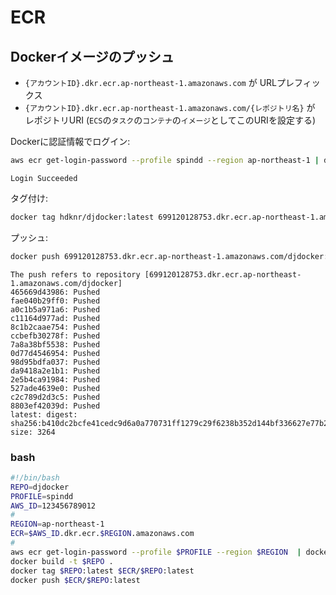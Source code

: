 # ECR

## Dockerイメージのプッシュ

- `{アカウントID}.dkr.ecr.ap-northeast-1.amazonaws.com` が URLプレフィックス
- `{アカウントID}.dkr.ecr.ap-northeast-1.amazonaws.com/{レポジトリ名}` が レポジトリURI (`ECS`の`タスク`の`コンテナ`の`イメージ`としてこのURIを設定する)

Dockerに認証情報でログイン:

~~~bash
aws ecr get-login-password --profile spindd --region ap-northeast-1 | docker login --username AWS --password-stdin 699120128753.dkr.ecr.ap-northeast-1.amazonaws.com
~~~

~~~
Login Succeeded
~~~

タグ付け:

~~~bash
docker tag hdknr/djdocker:latest 699120128753.dkr.ecr.ap-northeast-1.amazonaws.com/djdocker:latest
~~~


プッシュ:

~~~bash
docker push 699120128753.dkr.ecr.ap-northeast-1.amazonaws.com/djdocker:latest
~~~

~~~
The push refers to repository [699120128753.dkr.ecr.ap-northeast-1.amazonaws.com/djdocker]
465669d43986: Pushed 
fae040b29ff0: Pushed 
a0c1b5a971a6: Pushed 
c11164d977ad: Pushed 
8c1b2caae754: Pushed 
ccbefb30278f: Pushed 
7a8a38bf5538: Pushed 
0d77d4546954: Pushed 
98d95bdfa037: Pushed 
da9418a2e1b1: Pushed 
2e5b4ca91984: Pushed 
527ade4639e0: Pushed 
c2c789d2d3c5: Pushed 
8803ef42039d: Pushed 
latest: digest: sha256:b410dc2bcfe41cedc9d6a0a770731ff1279c29f6238b352d144bf336627e77b2 size: 3264
~~~

### bash

~~~bash
#!/bin/bash
REPO=djdocker
PROFILE=spindd
AWS_ID=123456789012
#
REGION=ap-northeast-1
ECR=$AWS_ID.dkr.ecr.$REGION.amazonaws.com
#
aws ecr get-login-password --profile $PROFILE --region $REGION  | docker login --username AWS --password-stdin $ECR
docker build -t $REPO . 
docker tag $REPO:latest $ECR/$REPO:latest
docker push $ECR/$REPO:latest
~~~